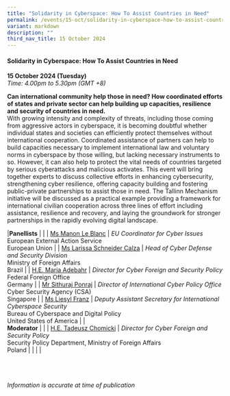 ```yaml
---
title: "Solidarity in Cyberspace: How To Assist Countries in Need"
permalink: /events/15-oct/solidarity-in-cyberspace-how-to-assist-countries-in-need/
variant: markdown
description: ""
third_nav_title: 15 October 2024
---
```

#### **Solidarity in Cyberspace: How To Assist Countries in Need**

**15 October 2024 (Tuesday)**  
*Time: 4.00pm to 5.30pm (GMT +8)*

**Can international community help those in need? How coordinated efforts of states and private sector can help building up capacities, resilience and security of countries in need.**
<br>With growing intensity and complexity of threats, including those coming from aggressive actors in cyberspace, it is becoming doubtful whether individual states and societies can efficiently protect themselves without international cooperation. Coordinated assistance of partners can help to build capacities necessary to implement international law and voluntary norms in cyberspace by those willing, but lacking necessary instruments to so. However, it can also help to protect the vital needs of countries targeted by serious cyberattacks and malicious activates. This event will bring together experts to discuss collective efforts in enhancing cybersecurity, strengthening cyber resilience, offering capacity building and fostering public-private partnerships to assist those in need. The Tallinn Mechanism initiative will be discussed as a practical example providing a framework for international civilian cooperation across three lines of effort including assistance, resilience and recovery, and laying the groundwork for stronger partnerships in the rapidly evolving digital landscape.    

|**Panellists**          |                                                              |
| [Ms Manon Le Blanc](/speakers/ms-manon-le-blanc/)  | *EU Coordinator for Cyber Issues* <br>European External Action Service <br>European Union     |
| [Ms Larissa Schneider Calza](/speakers/ms-larissa-schneider-calza/)  | *Head of Cyber Defense and Security Division*<br>Ministry of Foreign Affairs<br>Brazil           |
| [H.E. Maria Adebahr](/speakers/ms-maria-adebahr/)  | *Director for Cyber Foreign and Security Policy*<br>Federal Foreign Office<br>Germany           |
| [Mr Sithuraj Ponraj](/speakers/mr-sithuraj-ponraj/)  | *Director of International Cyber Policy Office* <br>Cyber Security Agency (CSA)<br>Singapore     |
| [Ms Liesyl Franz](/speakers/ms-liesyl-franz/)  | *Deputy Assistant Secretary for International Cyberspace Security*<br>Bureau of Cyberspace and Digital Policy<br>United States of America           |
|<br> **Moderator**          |                                                           |
| [H.E. Tadeusz Chomicki](/speakers/he-tadeusz-chomicki/)  | *Director for Cyber Foreign and Security Policy*<br>Security Policy Department, Ministry of Foreign Affairs<br>Poland                |
| | |


<br><br><br>
*Information is accurate at time of publication*